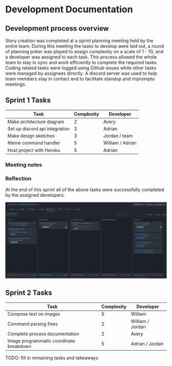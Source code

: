 # Development Documentation

## Development process overview

Story creation was completed at a sprint planning meeting held by the entire team. During this meeting the tasks to develop were laid out, a round of planning poker was played to assign complexity on a scale of 1 - 10, and a developer was assigned to each task. This process allowed the whole team to stay in sync and work efficiently to complete the required tasks. Coding related tasks were logged using Github issues while other tasks were managed by assignees directly. A discord server was used to help team members stay in contact and to facilitate standup and impromptu meetings.

## Sprint 1 Tasks

| Task                           | Complexity | Developer        |
| ------------------------------ | ---------- | ---------------- |
| Make architecture diagram      | 2          | Avery            |
| Set up discord api integration | 3          | Adrian           |
| Make design sketches           | 3          | Jordan / team    |
| Meme command handler           | 5          | William / Adrian |
| Host project with Heroku       | 5          | Adrian           |

### Meeting notes

### Reflection

At the end of this sprint all of the above tasks were successfully completed by the assigned developers.

![Kanban board](markdown_images\kanban.png)

## Sprint 2 Tasks

| Task                                    | Complexity | Developer        |
| --------------------------------------- | ---------- | ---------------- |
| Compose text on images                  | 5          | William          |
| Command parsing fixes                   | 2          | William / Jordan |
| Complete process documentation          | 2          | Avery            |
| Image programmatic coordinate breakdown | 5          | Adrian / Jordan  |

TODO: fill in remaining tasks and takeaways

